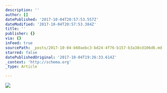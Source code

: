 ```yaml
---
description: ''
author: []
datePublished: '2017-10-04T20:57:53.557Z'
dateModified: '2017-10-04T20:57:53.384Z'
title: ''
publisher: {}
via: {}
inFeed: true
sourcePath: _posts/2017-10-04-b60aebc3-bd24-4f76-b157-b3a38cd106d6.md
starred: false
datePublishedOriginal: '2017-10-04T19:26:33.614Z'
_context: 'http://schema.org'
_type: Article

---
```

![](https://the-grid-user-content.s3-us-west-2.amazonaws.com/4bf72bb2-d6b2-4fa3-a097-a65eca037c02.jpg)